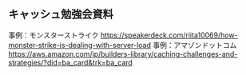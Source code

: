 ## キャッシュ勉強会資料

事例：モンスターストライク
https://speakerdeck.com/riita10069/how-monster-strike-is-dealing-with-server-load
事例：アマゾンドットコム
https://aws.amazon.com/jp/builders-library/caching-challenges-and-strategies/?did=ba_card&trk=ba_card
